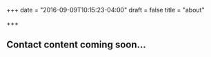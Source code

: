 +++
date = "2016-09-09T10:15:23-04:00"
draft = false
title = "about"

+++

## Contact content coming soon...
